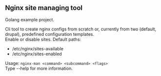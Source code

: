## Nginx site managing tool

Golang example project.

Cli tool to create nginx configs from scratch or, currently from two (default, drupal), predefined configuration templates.  
Enable or disable sites.
Default paths:
* /etc/nginx/sites-available
* /etc/nginx/sites-enabled

Usage: `nginx-man <command> <subcommand> <flags>`  
Type --help for more information.
